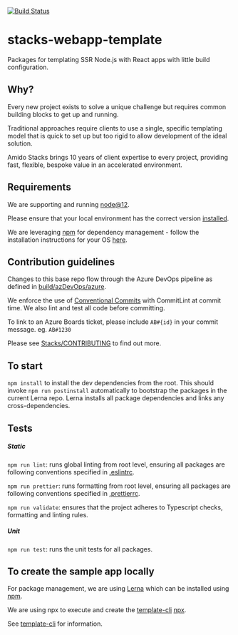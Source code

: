 [![Build Status](https://dev.azure.com/amido-dev/Amido-Stacks/_apis/build/status/stacks-webapp-template-pipeline?branchName=master)](https://dev.azure.com/amido-dev/Amido-Stacks/_build/latest?definitionId=70&branchName=master)

# stacks-webapp-template

Packages for templating SSR Node.js with React apps with little build configuration.

## Why?
Every new project exists to solve a unique challenge 
but requires common building blocks to get up and running.

Traditional approaches require clients to use a single, specific templating model that is quick to set up but too rigid to allow development of the ideal solution.

Amido Stacks brings 10 years of client expertise to every project, providing fast, flexible, bespoke value in an accelerated environment.

## Requirements

We are supporting and running [node@12](https://nodejs.org/en/about/releases/).

Please ensure that your local environment has the correct version
[installed](https://nodejs.org/en/download/).

We are leveraging [npm](https://www.npmjs.com/) for dependency management - follow the
installation instructions for your OS [here](https://www.npmjs.com/get-npm).

## Contribution guidelines

Changes to this base repo flow through the Azure DevOps pipeline as defined in [build/azDevOps/azure](build/azDevOps/azure/).

We enforce the use of [Conventional Commits](https://commitlint.js.org) with CommitLint at commit time. We also lint and test all code before committing.

To link to an Azure Boards ticket, please include `AB#{id}` in your commit message. eg. `AB#1230`

Please see [Stacks/CONTRIBUTING](https://github.com/amido/stacks/blob/master/.github/CONTRIBUTING.md) to find out more.


## To start
`npm install` to install the dev dependencies from the root. This should invoke `npm run postinstall` automatically to bootstrap the packages in the current Lerna repo. Lerna installs all package dependencies and links any cross-dependencies.


## Tests

##### Static

`npm run lint`: runs global linting from root level, ensuring all packages are
following conventions specified in [.eslintrc](.eslintrc).
  
`npm run prettier`: runs formatting from root level, ensuring all packages are
following conventions specified in [.prettierrc](.prettierrc).

`npm run validate`: ensures that the project adheres to Typescript checks,
formatting and linting rules.

##### Unit

`npm run test`: runs the unit tests for all packages.

## To create the sample app locally
For package management, we are using [Lerna](https://lernajs.io) which can be installed using [npm](https://www.npmjs.com/package/lerna).

We are using npx to execute and create the [template-cli](./packages/template-cli) [npx](https://www.npmjs.com/package/npx).

See [template-cli](./packages/template-cli/README.md) for information.
